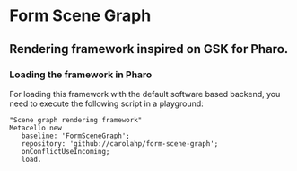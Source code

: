 # Form Scene Graph
## Rendering framework inspired on GSK for Pharo.

### Loading the framework in Pharo

For loading this framework with the default software based backend, you need to
execute the following script in a playground:

```smalltalk
"Scene graph rendering framework"
Metacello new
   baseline: 'FormSceneGraph';
   repository: 'github://carolahp/form-scene-graph';
   onConflictUseIncoming;
   load.
```
